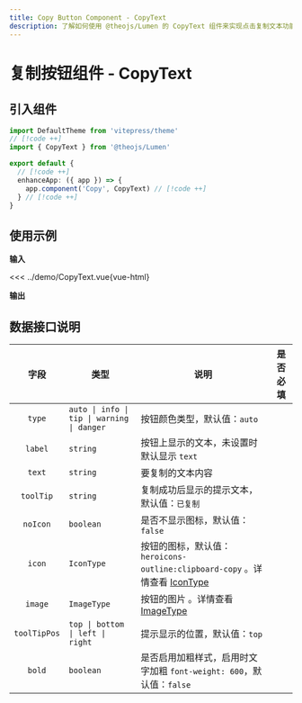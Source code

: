 ```yaml
---
title: Copy Button Component - CopyText
description: 了解如何使用 @theojs/Lumen 的 CopyText 组件来实现点击复制文本功能。该组件支持自定义图标、提示信息和位置，适用于各种场景，如代码片段、链接等。
---
```


# 复制按钮组件 - CopyText

## 引入组件

```ts [.vitepress/theme/index.ts]
import DefaultTheme from 'vitepress/theme'
// [!code ++]
import { CopyText } from '@theojs/Lumen'

export default {
  // [!code ++]
  enhanceApp: ({ app }) => {
    app.component('Copy', CopyText) // [!code ++]
  } // [!code ++]
}
```

## 使用示例

**输入**

<<< ../demo/CopyText.vue{vue-html}

**输出**

<!--@include: ../demo/CopyText.vue-->

## 数据接口说明

|     字段     | 类型                                       | 说明                                                                                    | 是否必填              |
| :----------: | ------------------------------------------ | --------------------------------------------------------------------------------------- | --------------------- |
|    `type`    | `auto \| info \| tip \| warning \| danger` | 按钮颜色类型，默认值：`auto`                                                            | <Badge text="可选" /> |
|   `label`    | `string`                                   | 按钮上显示的文本，未设置时默认显示 `text`                                               | <Badge text="可选" /> |
|    `text`    | `string`                                   | 要复制的文本内容                                                                        | <Badge text="必填" /> |
|  `toolTip`   | `string`                                   | 复制成功后显示的提示文本，默认值：`已复制`                                              | <Badge text="可选" /> |
|   `noIcon`   | `boolean`                                  | 是否不显示图标，默认值：`false`                                                         | <Badge text="可选" /> |
|    `icon`    | `IconType`                                 | 按钮的图标，默认值：`heroicons-outline:clipboard-copy` 。详情查看 [IconType](#IconType) | <Badge text="可选" /> |
|   `image`    | `ImageType`                                | 按钮的图片 。详情查看 [ImageType](#ImageType)                                           | <Badge text="可选" /> |
| `toolTipPos` | `top \| bottom \| left \| right`           | 提示显示的位置，默认值：`top`                                                           | <Badge text="可选" /> |
|    `bold`    | `boolean`                                  | 是否启用加粗样式，启用时文字加粗 `font-weight: 600`，默认值：`false`                    | <Badge text="可选" /> |

<!--@include: ../demo/type.md-->
